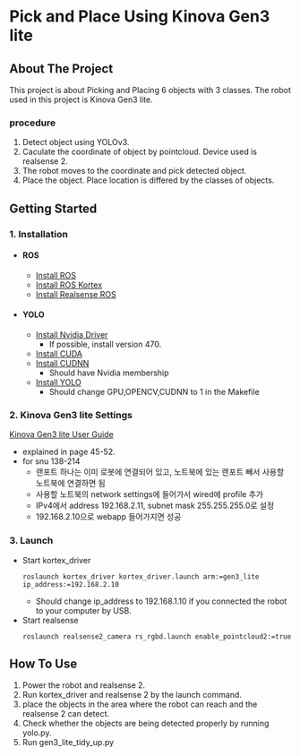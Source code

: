 # Pick and Place Using Kinova Gen3 lite
## About The Project
This project is about Picking and Placing 6 objects with 3 classes. The robot used in this project is Kinova Gen3 lite. 
### procedure
1. Detect object using YOLOv3.
2. Caculate the coordinate of object by pointcloud. Device used is realsense 2.
3. The robot moves to the coordinate and pick detected object.
4. Place the object. Place location is differed by the classes of objects.
## Getting Started
### 1. Installation
+ #### ROS
  + [Install ROS](http://wiki.ros.org/ROS/Installation)
  + [Install ROS Kortex](https://github.com/Kinovarobotics/ros_kortex)
  + [Install Realsense ROS](https://github.com/IntelRealSense/realsense-ros)
+ #### YOLO
  + [Install Nvidia Driver](https://www.nvidia.co.kr/Download/index.aspx?lang=kr)
    + If possible, install version 470.
  + [Install CUDA](https://developer.nvidia.com/cuda-10.2-download-archive)
  + [Install CUDNN](https://developer.nvidia.com/cudnn)
    + Should have Nvidia membership
  + [Install YOLO](https://pjreddie.com/darknet/yolo/)
    + Should change GPU,OPENCV,CUDNN to 1 in the Makefile
### 2. Kinova Gen3 lite Settings
[Kinova Gen3 lite User Guide](https://www.kinovarobotics.com/en/resources/gen3-lite-technical-resources)
+ explained in page 45-52.
+ for snu 138-214
  +  랜포트 하나는 이미 로봇에 연결되어 있고, 노트북에 있는 랜포트 빼서 사용할 노트북에 연결하면 됨
  +  사용할 노트북의 network settings에 들어가서 wired에 profile 추가
  +  IPv4에서 address 192.168.2.11, subnet mask 255.255.255.0로 설정
  +  192.168.2.10으로 webapp 들어가지면 성공
### 3. Launch
+ Start kortex_driver
  ```
  roslaunch kortex_driver kortex_driver.launch arm:=gen3_lite ip_address:=192.168.2.10
  ```
  + Should change ip_address to 192.168.1.10 if you connected the robot to your computer by USB.
+ Start realsense
  ```
  roslaunch realsense2_camera rs_rgbd.launch enable_pointcloud2:=true
  ```
## How To Use
1. Power the robot and realsense 2.
2. Run kortex_driver and realsense 2 by the launch command.
3. place the objects in the area where the robot can reach and the realsense 2 can detect.
4. Check whether the objects are being detected properly by running yolo.py.
5. Run gen3_lite_tidy_up.py
